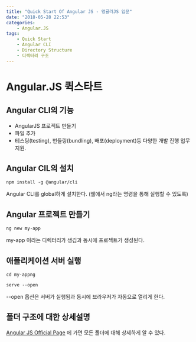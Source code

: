 ```yaml
---
title: "Quick Start Of Angular JS - 앵귤러JS 입문"
date: "2018-05-28 22:53"
categories:
    - Angular.JS
tags:
    - Quick Start
    - Angular CLI
    - Directory Structure
    - 디렉터리 구조
---
```


# Angular.JS 퀵스타트

## Angular CLI의 기능
- AngularJS 프로젝트 만들기
- 파일 추가
- 테스팅(testing), 번들링(bundling), 배포(deployment)등 다양한 개발 진행 업무 지원.

## Angular CIL의 설치
```npm install -g @angular/cli```

Angular CLI를 global하게 설치한다. (쉘에서 ng라는 명령을 통해 실행할 수 있도록)

## Angular 프로젝트 만들기
```ng new my-app```

my-app 이라는 디렉터리가 생김과 동시에 프로젝트가 생성된다.

## 애플리케이션 서버 실행
```cd my-appng```

```serve --open```

--open 옵션은 서버가 실행됨과 동시에 브라우저가 자동으로 열리게 한다.

## 폴더 구조에 대한 상세설명
[Angular JS Official Page](https://angular.io/guide/quickstart#the-src-folder)
에 가면 모든 폴더에 대해 상세하게 알 수 있다.